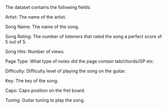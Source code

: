 The dataset contains the following fields:

Artist: The name of the artist. 

Song Name: The name of the song.

Song Rating:	The number of listeners that rated the song a perfect score of 5 out of 5.

Song Hits: Number of views.

Page Type:	What type of notes did the page contain tab/chords/GP etc.

Difficulty: Difficulty level of playing the song on the guitar.	

Key:	The key of the song.

Capo:	Capo position on the fret board. 

Tuning: Guitar tuning to play the song.
